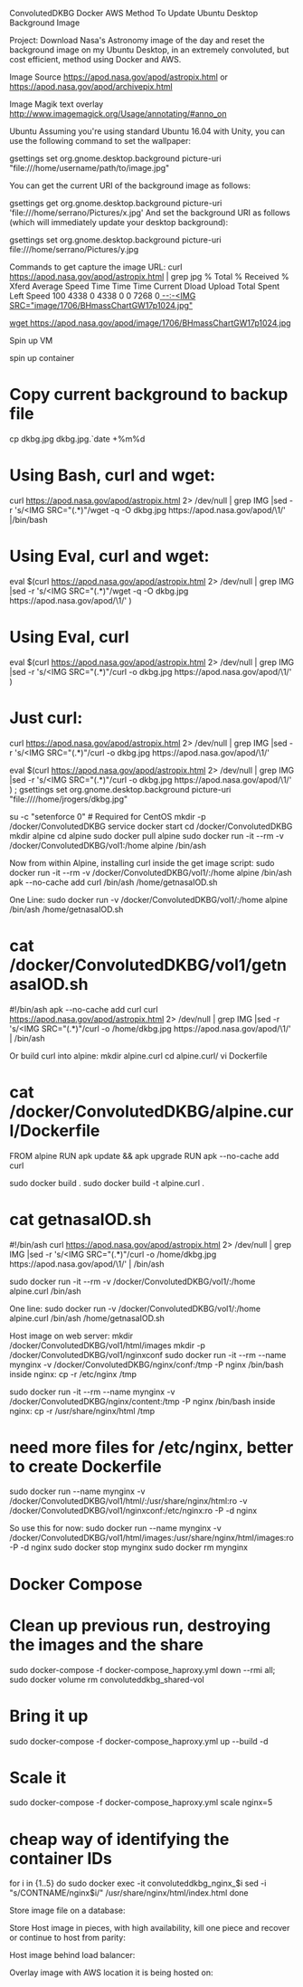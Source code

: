 ConvolutedDKBG
Docker AWS Method To Update Ubuntu Desktop Background Image

Project:
Download Nasa's Astronomy image of the day and reset the background image on my Ubuntu Desktop, in an extremely convoluted, but cost efficient, method using Docker and AWS.

Image Source
https://apod.nasa.gov/apod/astropix.html
or
https://apod.nasa.gov/apod/archivepix.html

Image Magik text overlay
http://www.imagemagick.org/Usage/annotating/#anno_on

Ubuntu
Assuming you're using standard Ubuntu 16.04 with Unity, you can use the following command to set the wallpaper:

gsettings set org.gnome.desktop.background picture-uri "file:///home/username/path/to/image.jpg"


You can get the current URI of the background image as follows:

gsettings get org.gnome.desktop.background picture-uri
'file:///home/serrano/Pictures/x.jpg'
And set the background URI as follows (which will immediately update your desktop background):

gsettings set org.gnome.desktop.background picture-uri file:///home/serrano/Pictures/y.jpg


Commands to get capture the image URL:
curl https://apod.nasa.gov/apod/astropix.html | grep jpg
  % Total    % Received % Xferd  Average Speed   Time    Time     Time  Current
                                 Dload  Upload   Total   Spent    Left  Speed
100  4338    0  4338    0     0   7268      0<a href="image/1706/BHmassChartGW17.jpg">
 --:-<IMG SRC="image/1706/BHmassChartGW17p1024.jpg"


wget https://apod.nasa.gov/apod/image/1706/BHmassChartGW17p1024.jpg


Spin up VM

spin up container
# Copy current background to backup file

cp dkbg.jpg dkbg.jpg.`date +%m%d 

# Using Bash, curl and wget:
curl https://apod.nasa.gov/apod/astropix.html 2> /dev/null | grep IMG |sed -r 's/<IMG SRC="(.*)"/wget -q -O dkbg.jpg https:\/\/apod.nasa.gov\/apod\/\1/'  |/bin/bash

# Using Eval, curl and wget:
eval $(curl https://apod.nasa.gov/apod/astropix.html 2> /dev/null | grep IMG |sed -r 's/<IMG SRC="(.*)"/wget -q -O dkbg.jpg https:\/\/apod.nasa.gov\/apod\/\1/' )

# Using Eval, curl
eval $(curl https://apod.nasa.gov/apod/astropix.html 2> /dev/null | grep IMG |sed -r 's/<IMG SRC="(.*)"/curl -o dkbg.jpg https:\/\/apod.nasa.gov\/apod\/\1/' )

# Just curl:
curl https://apod.nasa.gov/apod/astropix.html 2> /dev/null | grep IMG |sed -r 's/<IMG SRC="(.*)"/curl -o dkbg.jpg https:\/\/apod.nasa.gov\/apod\/\1/'

eval $(curl https://apod.nasa.gov/apod/astropix.html 2> /dev/null | grep IMG |sed -r 's/<IMG SRC="(.*)"/curl -o dkbg.jpg https:\/\/apod.nasa.gov\/apod\/\1/' ) ; gsettings set org.gnome.desktop.background picture-uri "file:////home/jrogers/dkbg.jpg"

su -c "setenforce 0"  # Required for CentOS
mkdir -p /docker/ConvolutedDKBG
service docker start
cd /docker/ConvolutedDKBG
mkdir alpine
cd alpine
sudo docker pull alpine
sudo docker  run -it --rm -v /docker/ConvolutedDKBG/vol1:/home alpine /bin/ash

Now from within Alpine, installing curl inside the get image script:
sudo docker  run -it --rm -v /docker/ConvolutedDKBG/vol1/:/home alpine /bin/ash
apk --no-cache add curl
/bin/ash /home/getnasaIOD.sh

One Line:
sudo docker  run -v /docker/ConvolutedDKBG/vol1/:/home alpine /bin/ash /home/getnasaIOD.sh

# cat /docker/ConvolutedDKBG/vol1/getnasaIOD.sh
#!/bin/ash
apk --no-cache add curl
curl https://apod.nasa.gov/apod/astropix.html 2> /dev/null  | grep IMG |sed -r 's/<IMG SRC="(.*)"/curl -o \/home\/dkbg.jpg https:\/\/apod.nasa.gov\/apod\/\1/'  | /bin/ash


Or build curl into alpine:
mkdir alpine.curl
cd alpine.curl/
vi Dockerfile
# cat /docker/ConvolutedDKBG/alpine.curl/Dockerfile
FROM alpine
RUN apk update && apk upgrade
RUN apk --no-cache add curl

sudo docker build .
sudo docker build -t alpine.curl .

# cat getnasaIOD.sh
#!/bin/ash
curl https://apod.nasa.gov/apod/astropix.html 2> /dev/null  | grep IMG |sed -r 's/<IMG SRC="(.*)"/curl -o \/home\/dkbg.jpg https:\/\/apod.nasa.gov\/apod\/\1/'  | /bin/ash

sudo docker  run -it --rm -v /docker/ConvolutedDKBG/vol1/:/home alpine.curl /bin/ash

One line:
sudo docker run -v /docker/ConvolutedDKBG/vol1/:/home alpine.curl /bin/ash /home/getnasaIOD.sh

Host image on web server:
mkdir /docker/ConvolutedDKBG/vol1/html/images
mkdir -p /docker/ConvolutedDKBG/vol1/nginxconf
sudo docker run -it --rm --name mynginx -v /docker/ConvolutedDKBG/nginx/conf:/tmp  -P nginx /bin/bash
  inside nginx: cp -r /etc/nginx /tmp 

sudo docker run -it --rm --name mynginx -v /docker/ConvolutedDKBG/nginx/content:/tmp  -P nginx /bin/bash
  inside nginx: cp -r /usr/share/nginx/html /tmp


# need more files for /etc/nginx, better to create Dockerfile
sudo docker run --name mynginx -v /docker/ConvolutedDKBG/vol1/html/:/usr/share/nginx/html:ro -v /docker/ConvolutedDKBG/vol1/nginxconf:/etc/nginx:ro -P -d nginx

So use this for now:
sudo docker run --name mynginx -v /docker/ConvolutedDKBG/vol1/html/images:/usr/share/nginx/html/images:ro -P -d nginx
sudo docker stop mynginx
sudo docker rm mynginx

# Docker Compose
# Clean up previous run, destroying the images and the share
sudo docker-compose -f docker-compose_haproxy.yml down --rmi all; sudo docker volume rm convoluteddkbg_shared-vol

# Bring it up
sudo docker-compose -f docker-compose_haproxy.yml up --build -d

# Scale it
sudo docker-compose -f docker-compose_haproxy.yml scale nginx=5

# cheap way of identifying the container IDs
for i in {1..5}
do sudo docker exec -it convoluteddkbg_nginx_$i sed -i "s/CONTNAME/nginx$i/" /usr/share/nginx/html/index.html
done


Store image file on a database:

Store Host image in pieces, with high availability, kill one piece and recover or continue to host from parity:

Host image behind load balancer:

Overlay image with AWS location it is being hosted on:
